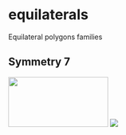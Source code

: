 # equilaterals
Equilateral polygons families

## Symmetry 7

<img src="https://raw.github.com/jolumija/equilaterals/master/images/test.svg?sanitize=true" width="200px" height="100px">
<img src="https://raw.github.com/jolumija/equilaterals/master/images/7.svg?sanitize=true">